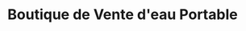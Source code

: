 ---
title: "Boutique de Vente d'eau Portable"
url: /macenta/boutique-de-vente-deau-portable/
shop: Getränke
---